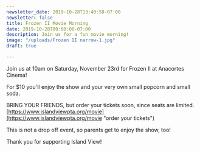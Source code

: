 ```yaml
---
newsletter_date: 2019-10-28T13:40:58-07:00
newsletter: false
title: Frozen II Movie Morning
date: 2019-10-28T00:00:00-07:00
description: Join us for a fun movie morning!
image: "/uploads/Frozen II narrow-1.jpg"
draft: true

---
```

Join us at 10am on Saturday, November 23rd for Frozen II at Anacortes Cinema!  

For $10 you'll enjoy the show and your very own small popcorn and small soda.  

BRING YOUR FRIENDS, but order your tickets soon, since seats are limited. [https://www.islandviewpta.org/movie](https://www.islandviewpta.org/movie "order your tickets")

This is not a drop off event, so parents get to enjoy the show, too!

Thank you for supporting Island View!